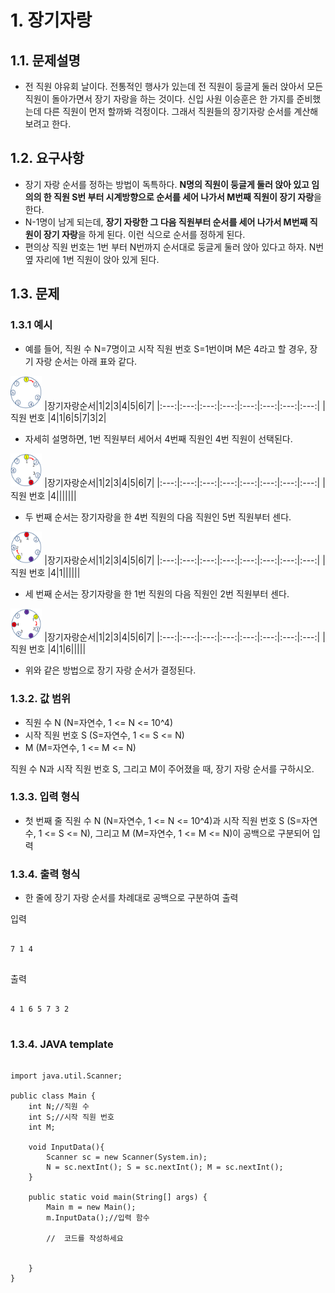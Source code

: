 # 1. 장기자랑
## 1.1. 문제설명
- 전 직원 야유회 날이다. 전통적인 행사가 있는데 전 직원이 둥글게 둘러 앉아서 모든 직원이 돌아가면서 장기 자랑을 하는 것이다. 신입 사원 이승훈은 한 가지를 준비했는데 다른 직원이 먼저 할까봐 걱정이다.
  그래서 직원들의 장기자랑 순서를 계산해 보려고 한다.

## 1.2. 요구사항
- 장기 자랑 순서를 정하는 방법이 독특하다. **N명의 직원이 둥글게 둘러 앉아 있고 임의의 한 직원 S번 부터 시계방향으로 순서를 세어 나가서 M번째 직원이 장기 자랑**을 한다.
- N-1명이 남게 되는데, **장기 자랑한 그 다음 직원부터 순서를 세어 나가서 M번째 직원이 장기 자랑**을 하게 된다. 이런 식으로 순서를 정하게 된다.
- 편의상 직원 번호는 1번 부터 N번까지 순서대로 둥글게 둘러 앉아 있다고 하자. N번 옆 자리에 1번 직원이 앉아 있게 된다.

## 1.3. 문제
### 1.3.1 예시
- 예를 들어, 직원 수 N=7명이고 시작 직원 번호 S=1번이며 M은 4라고 할 경우, 장기 자랑 순서는 아래 표와 같다.

<img src="https://github.com/ssstriples/DataStructure_Algorithms/blob/AlgoDS/SWTest/LGSoftwareTest/image/TS1.PNG" width="10%" height="10%"></img>
|장기자랑순서|1|2|3|4|5|6|7|
|:---:|:---:|:---:|:---:|:---:|:---:|:---:|:---:|
|직원 번호   |4|1|6|5|7|3|2|

- 자세히 설명하면, 1번 직원부터 세어서 4번째 직원인 4번 직원이 선택된다.

<img src="https://github.com/ssstriples/DataStructure_Algorithms/blob/AlgoDS/SWTest/LGSoftwareTest/image/TS2.PNG" width="10%" height="10%"></img>
|장기자랑순서|1|2|3|4|5|6|7|
|:---:|:---:|:---:|:---:|:---:|:---:|:---:|:---:|
|직원 번호   |4|||||||

- 두 번째 순서는 장기자랑을 한 4번 직원의 다음 직원인 5번 직원부터 센다.

<img src="https://github.com/ssstriples/DataStructure_Algorithms/blob/AlgoDS/SWTest/LGSoftwareTest/image/TS3.PNG" width="10%" height="10%"></img>
|장기자랑순서|1|2|3|4|5|6|7|
|:---:|:---:|:---:|:---:|:---:|:---:|:---:|:---:|
|직원 번호   |4|1||||||

- 세 번째 순서는 장기자랑을 한 1번 직원의 다음 직원인 2번 직원부터 센다.

<img src="https://github.com/ssstriples/DataStructure_Algorithms/blob/AlgoDS/SWTest/LGSoftwareTest/image/TS4.PNG" width="10%" height="10%"></img>
|장기자랑순서|1|2|3|4|5|6|7|
|:---:|:---:|:---:|:---:|:---:|:---:|:---:|:---:|
|직원 번호   |4|1|6|||||

- 위와 같은 방법으로 장기 자랑 순서가 결정된다.

### 1.3.2. 값 범위
- 직원 수 N (N=자연수, 1 <= N <= 10^4)
- 시작 직원 번호 S (S=자연수, 1 <= S <= N)
- M (M=자연수, 1 <= M <= N)

직원 수 N과 시작 직원 번호 S, 그리고 M이 주어졌을 때, 장기 자랑 순서를 구하시오.

### 1.3.3. 입력 형식
- 첫 번째 줄 직원 수 N (N=자연수, 1 <= N <= 10^4)과 시작 직원 번호 S (S=자연수, 1 <= S <= N), 그리고 M (M=자연수, 1 <= M <= N)이 공백으로 구분되어 입력


### 1.3.4. 출력 형식
- 한 줄에 장기 자랑 순서를 차례대로 공백으로 구분하여 출력


입력
<pre>
<code>
7 1 4
</code>
</pre>

출력
<pre>
<code>
4 1 6 5 7 3 2 
</code>
</pre>

### 1.3.4. JAVA template
<pre>
<code>
import java.util.Scanner;

public class Main {
	int N;//직원 수
	int S;//시작 직원 번호
	int M;

	void InputData(){
		Scanner sc = new Scanner(System.in);
		N = sc.nextInt(); S = sc.nextInt(); M = sc.nextInt();
	}
	
	public static void main(String[] args) {
		Main m = new Main();
		m.InputData();//입력 함수
		
		//	코드를 작성하세요


	}
}
</code>
</pre>
